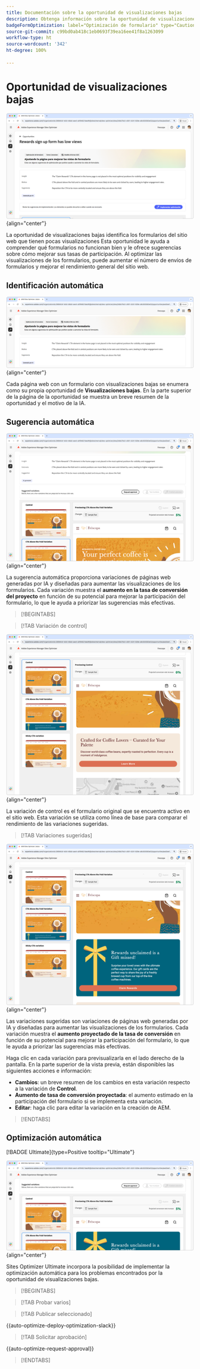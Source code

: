 ```yaml
---
title: Documentación sobre la oportunidad de visualizaciones bajas
description: Obtenga información sobre la oportunidad de visualizaciones bajas y cómo utilizarla para mejorar la participación del formulario en su sitio web.
badgeFormOptimization: label="Optimización de formulario" type="Caution" url="../../opportunity-types/form-optimization.md" tooltip="Optimización de formulario"
source-git-commit: c99bd0ab418c1eb0693f39ea16ee41f8a1263099
workflow-type: ht
source-wordcount: '342'
ht-degree: 100%

---
```



# Oportunidad de visualizaciones bajas

![Oportunidad de visualizaciones bajas](./assets/low-views/hero.png){align="center"}

La oportunidad de visualizaciones bajas identifica los formularios del sitio web que tienen pocas visualizaciones Esta oportunidad le ayuda a comprender qué formularios no funcionan bien y le ofrece sugerencias sobre cómo mejorar sus tasas de participación. Al optimizar las visualizaciones de los formularios, puede aumentar el número de envíos de formularios y mejorar el rendimiento general del sitio web.

## Identificación automática

![Identificación automática de visualizaciones bajas](./assets/low-views/auto-identify.png){align="center"}

Cada página web con un formulario con visualizaciones bajas se enumera como su propia oportunidad de **Visualizaciones bajas**. En la parte superior de la página de la oportunidad se muestra un breve resumen de la oportunidad y el motivo de la IA.

## Sugerencia automática

![Sugerencia automática para visualizaciones bajas](./assets/low-views/auto-suggest.png){align="center"}

La sugerencia automática proporciona variaciones de páginas web generadas por IA y diseñadas para aumentar las visualizaciones de los formularios. Cada variación muestra el **aumento en la tasa de conversión del proyecto** en función de su potencial para mejorar la participación del formulario, lo que le ayuda a priorizar las sugerencias más efectivas.

>[!BEGINTABS]

>[!TAB Variación de control]

![Variaciones de control](./assets/low-views/control-variation.png){align="center"}

La variación de control es el formulario original que se encuentra activo en el sitio web. Esta variación se utiliza como línea de base para comparar el rendimiento de las variaciones sugeridas.

>[!TAB Variaciones sugeridas]

![Variaciones sugeridas](./assets/low-views/suggested-variations.png){align="center"}

Las variaciones sugeridas son variaciones de páginas web generadas por IA y diseñadas para aumentar las visualizaciones de los formularios. Cada variación muestra el **aumento proyectado de la tasa de conversión** en función de su potencial para mejorar la participación del formulario, lo que le ayuda a priorizar las sugerencias más efectivas.

Haga clic en cada variación para previsualizarla en el lado derecho de la pantalla. En la parte superior de la vista previa, están disponibles las siguientes acciones e información:

* **Cambios**: un breve resumen de los cambios en esta variación respecto a la variación de **Control**.
* **Aumento de tasa de conversión proyectada**: el aumento estimado en la participación del formulario si se implementa esta variación.
* **Editar**: haga clic para editar la variación en la creación de AEM.

>[!ENDTABS]

## Optimización automática

[!BADGE Ultimate]{type=Positive tooltip="Ultimate"}

![Optimización automática de visualizaciones bajas](./assets/low-views/auto-optimize.png){align="center"}

Sites Optimizer Ultimate incorpora la posibilidad de implementar la optimización automática para los problemas encontrados por la oportunidad de visualizaciones bajas.

>[!BEGINTABS]

>[!TAB Probar varios]


>[!TAB Publicar seleccionado]

{{auto-optimize-deploy-optimization-slack}}

>[!TAB Solicitar aprobación]

{{auto-optimize-request-approval}}

>[!ENDTABS]
